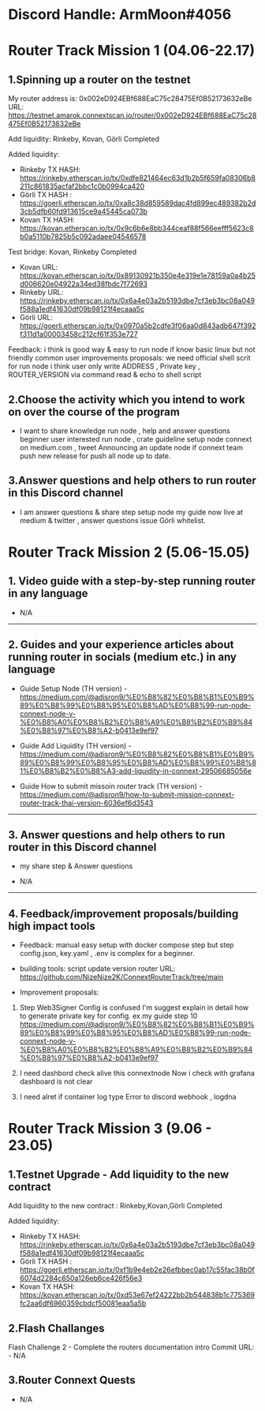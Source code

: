 # Discord Handle: ArmMoon#4056

# Router Track Mission 1 (04.06-22.17)

## 1.Spinning up a router on the testnet
My router address is: 0x002eD924EBf688EaC75c28475Ef0B52173632eBe
URL: https://testnet.amarok.connextscan.io/router/0x002eD924EBf688EaC75c28475Ef0B52173632eBe

Add liquidity:
Rinkeby, Kovan, Görli  Completed

Added liquidity:
- Rinkeby TX HASH: https://rinkeby.etherscan.io/tx/0xdfe821464ec63d1b2b5f659fa08306b8211c861835acfaf2bbc1c0b0994ca420
- Görli TX HASH : https://goerli.etherscan.io/tx/0xa8c38d859589dac4fd899ec489382b2d3cb5dfb60fd913615ce9a45445ca073b
- Kovan TX HASH: https://kovan.etherscan.io/tx/0x9c6b6e8bb344ceaf88f566eefff5623c8b0a5110b7825b5c092adaee04546578


Test bridge:
Kovan, Rinkeby   Completed
 - Kovan URL: https://kovan.etherscan.io/tx/0x89130921b350e4e319e1e78159a0a4b25d006620e04922a34ed38fbdc7f72693
 - Rinkeby URL: https://rinkeby.etherscan.io/tx/0x6a4e03a2b5193dbe7cf3eb3bc08a049f588a1edf41630df09b98121f4ecaaa5c
 - Görli URL: https://goerli.etherscan.io/tx/0x0970a5b2cdfe3f06aa0d843adb647f392f311d1a00003458c212cf61f353e727

Feedback: i think is good way & easy to run node if know basic linux but not friendly common user
improvements proposals: we need official shell scrit for run node i think user only write ADDRESS , Private key , ROUTER_VERSION  via command read & echo to shell script


## 2.Choose the activity which you intend to work on over the course of the program
- I want to share knowledge run node , help and answer questions beginner user interested run node , crate guideline setup node connext on medium.com , tweet Announcing an update node if connext team push new release for push all node up to date.

## 3.Answer questions and help others to run router in this Discord channel
- I am answer questions & share step setup node my guide now live at  medium & twitter , answer questions issue Görli whitelist.

# Router Track Mission 2 (5.06-15.05)

## 1. Video guide with a step-by-step running router in any language
- N/A
---------------------

## 2. Guides and your experience articles about running router in socials (medium etc.) in any language
- Guide Setup Node (TH version) - https://medium.com/@adisron9/%E0%B8%82%E0%B8%B1%E0%B9%89%E0%B8%99%E0%B8%95%E0%B8%AD%E0%B8%99-run-node-connext-node-v-%E0%B8%A0%E0%B8%B2%E0%B8%A9%E0%B8%B2%E0%B9%84%E0%B8%97%E0%B8%A2-b0413e9ef97

- Guide Add Liquidity (TH version) - https://medium.com/@adisron9/%E0%B8%82%E0%B8%B1%E0%B9%89%E0%B8%99%E0%B8%95%E0%B8%AD%E0%B8%99%E0%B8%81%E0%B8%B2%E0%B8%A3-add-liquidity-in-connext-29506685056e

- Guide How to submit missoin router track (TH version) - https://medium.com/@adisron9/how-to-submit-mission-connext-router-track-thai-version-6036ef6d3543

----------------------

## 3. Answer questions and help others to run router in this Discord channel
- my share step & Answer questions

- N/A

----------------------------------

## 4. Feedback/improvement proposals/building high impact tools 
- Feedback: 
manual easy setup with docker compose step but step config.json, key.yaml , .env is complex for a beginner.
- building tools:
script update version router URL: https://github.com/NizeNize2K/ConnextRouterTrack/tree/main


- Improvement proposals: 
1. Step Web3Signer Config is confused I'm suggest explain in detail how to generate private key  for config.
ex.my guide step 10 
https://medium.com/@adisron9/%E0%B8%82%E0%B8%B1%E0%B9%89%E0%B8%99%E0%B8%95%E0%B8%AD%E0%B8%99-run-node-connext-node-v-%E0%B8%A0%E0%B8%B2%E0%B8%A9%E0%B8%B2%E0%B9%84%E0%B8%97%E0%B8%A2-b0413e9ef97

2. I need dashbord check alive this connextnode Now i check with grafana dashboard is not clear

3. I need alret if container log type Error to discord webhook , logdna 




# Router Track Mission 3 (9.06 - 23.05)

## 1.Testnet Upgrade - Add liquidity to the new contract 

Add liquidity to the new contract : 
Rinkeby,Kovan,Görli  Completed

Added liquidity:
- Rinkeby TX HASH: https://rinkeby.etherscan.io/tx/0x6a4e03a2b5193dbe7cf3eb3bc08a049f588a1edf41630df09b98121f4ecaaa5c
- Görli TX HASH : https://goerli.etherscan.io/tx/0xf1b9e4eb2e26efbbec0ab17c55fac38b0f6074d2284c650a126eb6ce426f56e3
- Kovan TX HASH: https://kovan.etherscan.io/tx/0xd53e67ef24222bb2b544838b1c775369fc2aa6df6960359cbdcf50081eaa5a5b


## 2.Flash Challanges
Flash Challenge 2 - Complete the routers documentation intro
Commit URL: - N/A

## 3.Router Connext Quests
- N/A  

